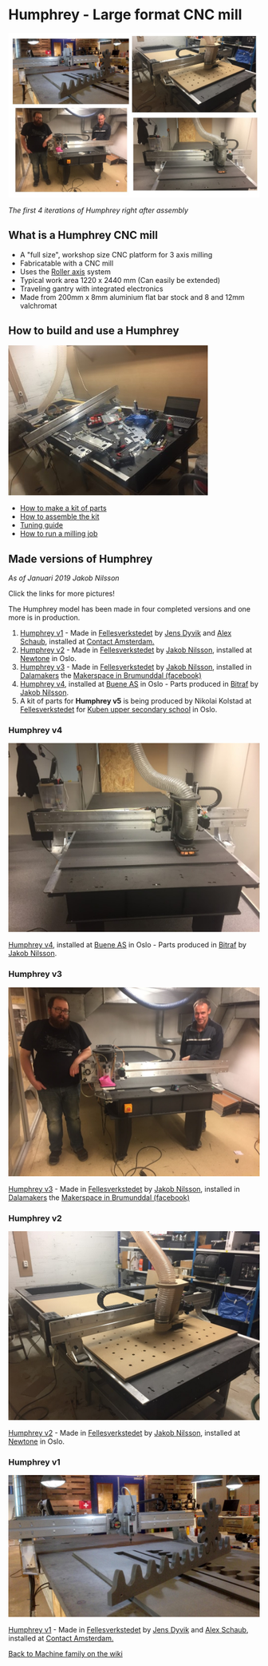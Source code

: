 # Humphrey - Large format CNC mill
 
 ![Humphrey v2 Doing its first production](img/humphrey_versions1to4.jpg)
 
*The first 4 iterations of Humphrey right after assembly*
 
 ## What is a Humphrey CNC mill
 
* A "full size", workshop size CNC platform for 3 axis milling
* Fabricatable with a CNC mill
* Uses the [Roller axis](https://github.com/fellesverkstedet/fabricatable-machines/wiki/Fabricatable-axis#roller-rail) system
* Typical work area 1220 x 2440 mm (Can easily be extended)
* Traveling gantry with integrated electronics
* Made from 200mm x 8mm aluminium flat bar stock and 8 and 12mm valchromat

## How to build and use a Humphrey

[![Make your own kit](img/Small_humphrey_being_upgraded_to_rollers.JPG)](Humphrey_how_to_make.md)

* [How to make a kit of parts](Humphrey_how_to_make.md)
* [How to assemble the kit](Humphrey_how_to_assemble.md)
* [Tuning guide](tuning.md)
* [How to run a milling job](https://github.com/fellesverkstedet/fabricatable-machines/wiki/How-to-use#humphrey)

## Made versions of Humphrey
_As of Januari 2019 Jakob Nilsson_

Click the links for more pictures!

The Humphrey model has been made in four completed versions and one more is in production.

1. [Humphrey v1](humphrey_v1.md) - Made in [Fellesverkstedet](https://www.fellesverkstedet.no/) by [Jens Dyvik](http://www.dyvikdesign.com/site/) and [Alex Schaub](http://www.fabguru.com/), installed at [Contact Amsterdam.](https://contactamsterdam.nl/)
2. [Humphrey v2](humphrey_v2.md) - Made in [Fellesverkstedet](https://www.fellesverkstedet.no/) by [Jakob Nilsson](http://www.norlinkmakes.com), installed at [Newtone](https://newtone.no/) in Oslo.
3. [Humphrey v3](Humphrey_v3.md) - Made in [Fellesverkstedet](https://www.fellesverkstedet.no/) by [Jakob Nilsson](http://www.norlinkmakes.com), installed in [Dalamakers](https://dalamakers.no) the [Makerspace in Brumunddal (facebook)](https://www.facebook.com/pages/category/Nonprofit-Organization/Makerspace-i-Brumunddal-199245720667673/)
4. [Humphrey v4](Humphrey_v4.md), installed at [Buene AS](http://buene.com) in Oslo - Parts produced in [Bitraf](https://bitraf.no/) by [Jakob Nilsson](http://www.norlinkmakes.com).
5. A kit of parts for **Humphrey v5** is being produced by Nikolai Kolstad at [Fellesverkstedet](https://www.fellesverkstedet.no/) for [Kuben upper secondary school](https://kuben.vgs.no/) in Oslo.

### Humphrey v4 

[![image](img/assembled_done.jpg)](Humphrey_v4.md)

[Humphrey v4](Humphrey_v4.md), installed at [Buene AS](http://buene.com) in Oslo - Parts produced in [Bitraf](https://bitraf.no/) by [Jakob Nilsson](http://www.norlinkmakes.com).

### Humphrey v3 

[![installing_humphrey_group.jpg](img/installation/posing_with_assembled_machine.JPG)](Humphrey_v3.md)

[Humphrey v3](Humphrey_v3.md) - Made in [Fellesverkstedet](https://www.fellesverkstedet.no/) by [Jakob Nilsson](http://www.norlinkmakes.com), installed in [Dalamakers](https://dalamakers.no) the [Makerspace in Brumunddal (facebook)](https://www.facebook.com/pages/category/Nonprofit-Organization/Makerspace-i-Brumunddal-199245720667673/)

### Humphrey v2

[![Humphrey v2 Doing its first production](img/in_production.JPG)](humphrey_v2.md)

[Humphrey v2](humphrey_v2.md) - Made in [Fellesverkstedet](https://www.fellesverkstedet.no/) by [Jakob Nilsson](http://www.norlinkmakes.com), installed at [Newtone](https://newtone.no/) in Oslo.

### Humphrey v1

[![Humphrey CNC mill](./img/01humphrey-first-cuts.jpg)](humphrey_v1.md)

[Humphrey v1](humphrey_v1.md) - Made in [Fellesverkstedet](https://www.fellesverkstedet.no/) by [Jens Dyvik](http://www.dyvikdesign.com/site/) and [Alex Schaub](http://www.fabguru.com/), installed at [Contact Amsterdam.](https://contactamsterdam.nl/)

[Back to Machine family on the wiki](https://github.com/fellesverkstedet/fabricatable-machines/wiki/Machine-family)